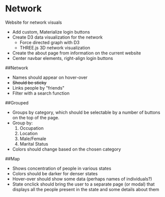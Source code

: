 Network
=====

Website for network visuals

- Add custom, Materialize login buttons
- Create D3 data visualization for the network
  - Force directed graph with D3
  - THREE.js 3D network visualization
- Create the about page from information on the current website
- Center navbar elements, right-align login buttons


##Network

- Names should appear on hover-over
- ~~Should be sticky~~
- Links people by "friends"
- Filter with a search function


##Grouped

- Groups by category, which should be selectable by a number of buttons on the top of the page.
- Group by:
  1. Occupation
  2. Location
  3. Male/Female
  4. Marital Status
- Colors should change based on the chosen category

##Map

- Shows concentration of people in various states
- Colors should be darker for denser states
- Hover-over should show some data (perhaps names of individuals?)
- State onclick should bring the user to a separate page (or modal) that displays all the people present in the state and some details about them
